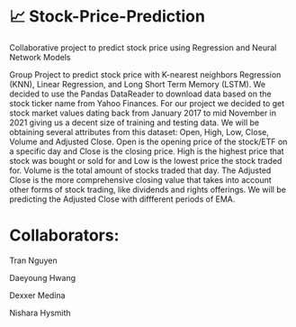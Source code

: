 # 📈 Stock-Price-Prediction
Collaborative project to predict stock price using Regression and Neural Network Models

Group Project to predict stock price with K-nearest neighbors Regression (KNN), Linear Regression, and Long Short Term Memory (LSTM).
We decided to use the Pandas DataReader to download data based
on the stock ticker name from Yahoo Finances. For our project we decided to get stock
market values dating back from January 2017 to mid November in 2021 giving us a decent size of training and testing
data. We will be obtaining several attributes from this dataset:
Open, High, Low, Close, Volume and Adjusted Close. Open is
the opening price of the stock/ETF on a specific day and Close
is the closing price. High is the highest price that stock was
bought or sold for and Low is the lowest price the stock traded
for. Volume is the total amount of stocks traded that day. The
Adjusted Close is the more comprehensive closing value that
takes into account other forms of stock trading, like dividends
and rights offerings. We will be predicting the Adjusted Close with diffferent periods of EMA.

# Collaborators:
Tran Nguyen

Daeyoung Hwang

Dexxer Medina

Nishara Hysmith

